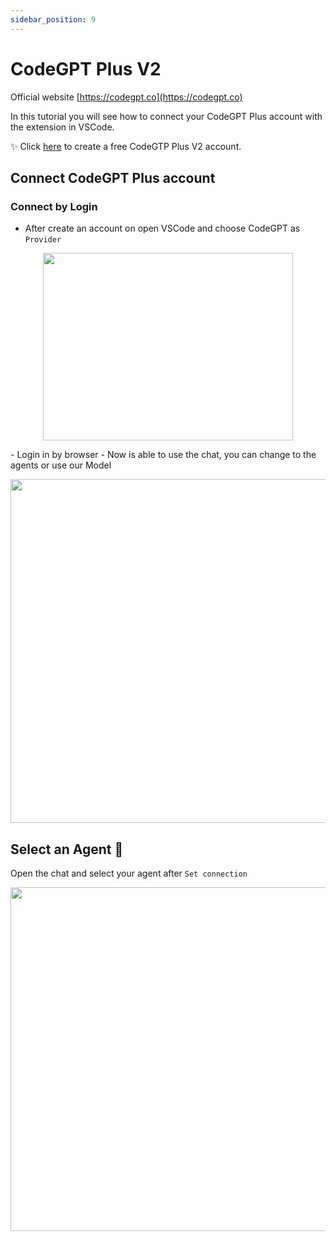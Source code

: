 ```yaml
---
sidebar_position: 9
---
```


# CodeGPT Plus V2

Official website [https://codegpt.co](https://codegpt.co)

In this tutorial you will see how to connect your CodeGPT Plus account with the extension in VSCode.

✨ Click [here](https://app.codegpt.co/en) to create a free CodeGTP Plus V2 account.

## Connect CodeGPT Plus account

### Connect by Login

- After create an account on open VSCode and choose CodeGPT as `Provider`

<p align="center">
      <img width="400" height="300" src="https://github.com/davila7/code-gpt-docs/assets/37567214/ad889330-514c-4261-9aef-7a5e453e7169" />
</p>
- Login in by browser
- Now is able to use the chat, you can change to the agents or use our Model

<p align="center">
      <img width="700" height="550" src="https://github.com/davila7/code-gpt-docs/assets/37567214/6ee66517-f87f-4180-8fa4-d2384bbede25
" />
</p>

## Select an Agent 🤖
Open the chat and select your agent after `Set connection`

<p align="center">
      <img width="700" height="550" src="https://github.com/davila7/code-gpt-docs/assets/37567214/774ca6a0-4e00-4e3f-b001-51c834dc5ecf" />
</p>





